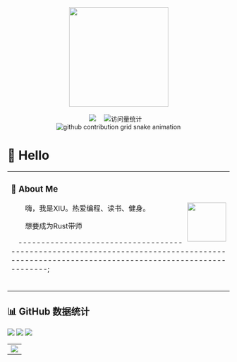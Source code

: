 <div align="center">

  <!-- knock code pictures 敲代码的图片 -->
  <picture>
    <source media="(prefers-color-scheme: dark)" srcset="https://cdn.jsdelivr.net/gh/sun0225SUN/sun0225SUN/assets/images/coding.gif" />
    <source media="(prefers-color-scheme: light)" srcset="https://cdn.jsdelivr.net/gh/sun0225SUN/sun0225SUN/assets/images/developer.svg" height="225px" />
    <img src="https://cdn.jsdelivr.net/gh/sun0225SUN/sun0225SUN/assets/images/coding.gif" />
  </picture>

  <!-- for beauty 留个空行好看点 -->
  <div>&nbsp;</div>


<!-- profile logo 个人资料徽标 -->
  <div>
    <a href="http://www.xiusafe.com/"><img src="https://img.shields.io/badge/Website-博客-8c36db" /></a>&emsp;
    <img src="https://komarev.com/ghpvc/?username=dixiu-aqq&label=Views&color=orange&style=flat" alt="访问量统计" />&emsp;
  </div>

<picture>
  <source media="(prefers-color-scheme: dark)" srcset="https://raw.githubusercontent.com/dixiu-aqq/dixiu-aqq/output/github-contribution-grid-snake-dark.svg">
  <source media="(prefers-color-scheme: light)" srcset="https://raw.githubusercontent.com/dixiu-aqq/dixiu-aqq/output/github-contribution-grid-snake.svg">
  <img alt="github contribution grid snake animation" src="https://raw.githubusercontent.com/dixiu-aqq/dixiu-aqq/output/github-contribution-grid-snake.svg">
</picture>

</div>

#  🙋 Hello

<table>
  
<tr><td>

### 🤺 About Me

<img align="right" width="88" src="https://blog-1256284390.cos.ap-beijing.myqcloud.com/2.png" />

<p>&emsp;&emsp;嗨，我是XIU。热爱编程、读书、健身。</p>
<p>&emsp;&emsp;想要成为Rust带师</p>
<p>&emsp;------------------------------------------------------------------------------------------------------------------------------------------;</p>

  <!-- for beauty 留个空行好看点 -->
  <div>&nbsp;</div>

</td></tr>



</table>

## 📊 GitHub 数据统计


<!-- GitHub 数据统计 -->

<img src= "https://github-readme-stats-git-masterrstaa-rickstaa.vercel.app/api?username=dixiu-aqq&hide_title=true&hide_border=true&show_icons=true&include_all_commits=true&line_height=21text_color=000&icon_color=000&bg_color=0,ea6161,ffc64d,fffc4d,52fa5a&theme=graywhite" /> 

<img src  = "https://github-readme-stats-git-masterrstaa-rickstaa.vercel.app/api/top-langs/?username=dixiu-aqq&hide_title=true&hide_border=true&layout=compact&langs_count=6&text_color=000&icon_color=fff&bg_color=0,52fa5a,4dfcff,c64dff&theme=graywhite" />


<!-- github-readme-streak-stats 连续提交代码天数记录 -->
<picture>
  <source media="(prefers-color-scheme: light)" srcset="https://streak-stats.demolab.com/?user=dixiu-aqq&theme=light&hide_border=true" />
  <img src="https://streak-stats.demolab.com/?user=dixiu-aqq&theme=dark&hide_border=true" />
</picture>



<!-- GitHub Activity Graph GitHub 活动图 -->
<table>
  <tr>
    <td>
      <picture>
        <source media="(prefers-color-scheme: dark)"  srcset="https://github-readme-activity-graph.vercel.app/graph?username=dixiu-aqq&theme=tokyo-night" />
        <source media="(prefers-color-scheme: light)" srcset="https://github-readme-activity-graph.vercel.app/graph?username=dixiu-aqq&theme=xcode" />
        <img src="https://github-readme-activity-graph.vercel.app/graph?username=dixiu-aqq&theme=tokyo-night" />
      </picture>
  </tr>
</table>
